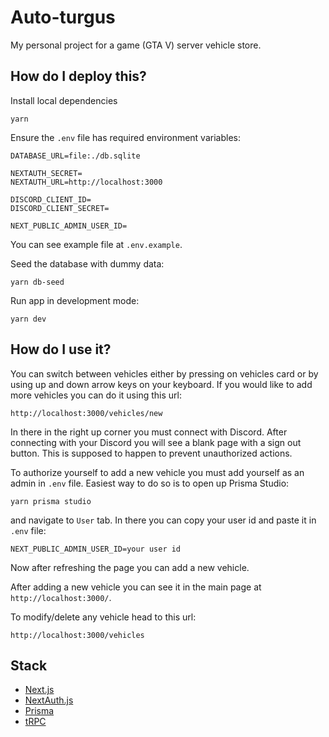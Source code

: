 # Auto-turgus

My personal project for a game (GTA V) server vehicle store.

## How do I deploy this?

Install local dependencies

```
yarn
```

Ensure the `.env` file has required environment variables:

```
DATABASE_URL=file:./db.sqlite

NEXTAUTH_SECRET=
NEXTAUTH_URL=http://localhost:3000

DISCORD_CLIENT_ID=
DISCORD_CLIENT_SECRET=

NEXT_PUBLIC_ADMIN_USER_ID=
```

You can see example file at `.env.example`.

Seed the database with dummy data:

```
yarn db-seed
```

Run app in development mode:

```
yarn dev
```

## How do I use it?

You can switch between vehicles either by pressing on vehicles card or by using up and down arrow keys on your keyboard.
If you would like to add more vehicles you can do it using this url:

```
http://localhost:3000/vehicles/new
```

In there in the right up corner you must connect with Discord.
After connecting with your Discord you will see a blank page with a sign out button.
This is supposed to happen to prevent unauthorized actions.

To authorize yourself to add a new vehicle you must add yourself as an admin in `.env` file.
Easiest way to do so is to open up Prisma Studio:

```
yarn prisma studio
```

and navigate to `User` tab. In there you can copy your user id and paste it in `.env` file:

```
NEXT_PUBLIC_ADMIN_USER_ID=your user id
```

Now after refreshing the page you can add a new vehicle.

After adding a new vehicle you can see it in the main page at `http://localhost:3000/`.

To modify/delete any vehicle head to this url:

```
http://localhost:3000/vehicles
```

## Stack

- [Next.js](https://nextjs.org)
- [NextAuth.js](https://next-auth.js.org)
- [Prisma](https://prisma.io)
- [tRPC](https://trpc.io)
